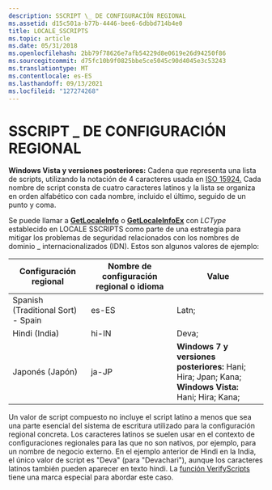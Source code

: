 ```yaml
---
description: SSCRIPT \_ DE CONFIGURACIÓN REGIONAL
ms.assetid: d15c501a-b77b-4446-bee6-6dbbd714b4e0
title: LOCALE_SSCRIPTS
ms.topic: article
ms.date: 05/31/2018
ms.openlocfilehash: 2bb79f78626e7afb54229d8e0619e26d94250f86
ms.sourcegitcommit: d75fc10b9f0825bbe5ce5045c90d4045e3c53243
ms.translationtype: MT
ms.contentlocale: es-ES
ms.lasthandoff: 09/13/2021
ms.locfileid: "127274268"
---
```

# <a name="locale_sscripts"></a>SSCRIPT \_ DE CONFIGURACIÓN REGIONAL

**Windows Vista y versiones posteriores:** Cadena que representa una lista de scripts, utilizando la notación de 4 caracteres usada en [ISO 15924.](https://www.unicode.org/iso15924/iso15924-codes.html) Cada nombre de script consta de cuatro caracteres latinos y la lista se organiza en orden alfabético con cada nombre, incluido el último, seguido de un punto y coma.

Se puede llamar a [**GetLocaleInfo**](/windows/desktop/api/Winnls/nf-winnls-getlocaleinfoa) o [**GetLocaleInfoEx**](/windows/desktop/api/Winnls/nf-winnls-getlocaleinfoex) con *LCType* establecido en LOCALE SSCRIPTS como parte de una estrategia para mitigar los problemas de seguridad relacionados con los nombres de dominio \_ internacionalizados (IDN). Estos son algunos valores de ejemplo:



| Configuración regional                  | Nombre de configuración regional o idioma | Value                                                                                                  |
|-------------------------|----------------------|--------------------------------------------------------------------------------------------------------|
| Spanish (Traditional Sort) - Spain | es-ES                | Latn;                                                                                                  |
| Hindi (India)           | hi-IN                | Deva;                                                                                                  |
| Japonés (Japón)        | ja-JP                | **Windows 7 y versiones posteriores:** Hani; Hira; Jpan; Kana;<br/> **Windows Vista:** Hani; Hira; Kana;<br/> |



 

Un valor de script compuesto no incluye el script latino a menos que sea una parte esencial del sistema de escritura utilizado para la configuración regional concreta. Los caracteres latinos se suelen usar en el contexto de configuraciones regionales para las que no son nativos, por ejemplo, para un nombre de negocio externo. En el ejemplo anterior de Hindi en la India, el único valor de script es "Deva" (para "Devachari"), aunque los caracteres latinos también pueden aparecer en texto hindi. La [función VerifyScripts](/windows/desktop/api/Winnls/nf-winnls-verifyscripts) tiene una marca especial para abordar este caso.

 

 




